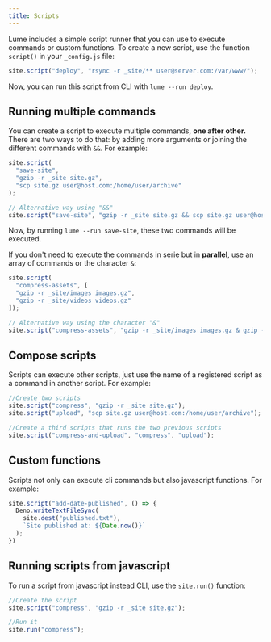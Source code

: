 ```yaml
---
title: Scripts
---
```


Lume includes a simple script runner that you can use to execute commands or custom functions. To create a new script, use the function  `script()` in your `_config.js` file:

```js
site.script("deploy", "rsync -r _site/** user@server.com:/var/www/");
```

Now, you can run this script from CLI with `lume --run deploy`.

## Running multiple commands

You can create a script to execute multiple commands, **one after other.** There are two ways to do that: by adding more arguments or joining the different commands with `&&`. For example:

```js
site.script(
  "save-site",
  "gzip -r _site site.gz",
  "scp site.gz user@host.com:/home/user/archive"
);

// Alternative way using "&&"
site.script("save-site", "gzip -r _site site.gz && scp site.gz user@host.com:/home/user/archive");
```

Now, by running `lume --run save-site`, these two commands will be executed.

If you don't need to execute the commands in serie but in **parallel**, use an array of commands or the character `&`:

```js
site.script(
  "compress-assets", [
  "gzip -r _site/images images.gz",
  "gzip -r _site/videos videos.gz"
]);

// Alternative way using the character "&"
site.script("compress-assets", "gzip -r _site/images images.gz & gzip -r _site/videos videos.gz");
```

## Compose scripts

Scripts can execute other scripts, just use the name of a registered script as a command in another script. For example:

```js
//Create two scripts
site.script("compress", "gzip -r _site site.gz");
site.script("upload", "scp site.gz user@host.com:/home/user/archive");

//Create a third scripts that runs the two previous scripts
site.script("compress-and-upload", "compress", "upload");
```

## Custom functions

Scripts not only can execute cli commands but also javascript functions. For example:

```js
site.script("add-date-published", () => {
  Deno.writeTextFileSync(
    site.dest("published.txt"),
    `Site published at: ${Date.now()}`
  );
})
```

## Running scripts from javascript

To run a script from javascript instead CLI, use the `site.run()` function:

```js
//Create the script
site.script("compress", "gzip -r _site site.gz");

//Run it
site.run("compress");
```
